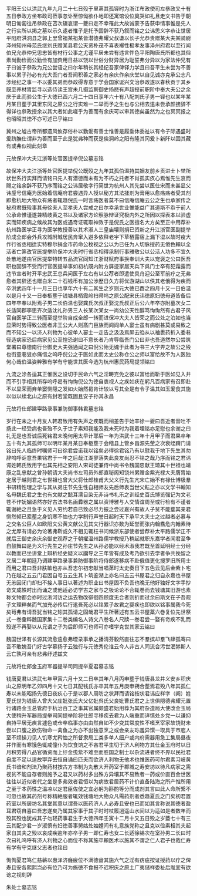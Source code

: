 <!-- { "loadSidebar": true } -->
平阳王公以洪武九年九月二十七日殁于里苐其孤铎时为浙江布政使司左叅政又十有五日叅政方坐布政司莅事忽讣至惊恸欲仆地即还寓馆设位奠哭如礼且走文书告于朝明日匍匐往吊叅政在苫次辍哀谓一夔曰走不幸罹此大故诚蒙予告获申情事惟是先人之行实所以掲之墓以示久逺者惟子是托予固辞不获乃叙而铭之公讳思义字恭让世居平阳府洪洞县之郭上里曾祖某祖某皆潜徳弗耀父叔谦以长子允恭贵赠某大夫某骑尉泽州知州母范氏继刘氏赠某县君公天资朴茂不喜表襮性极孝友事泽州府君以至行闻伯兄允恭仲兄思忠皆有材行公事之尤谨平居未尝有违言忤色平阳陶唐氏所都也其俗素尚勤俭而公勤俭有加赀用日益以饶以世俗分财异居为耻誓弗分异以为家法仲兄有子曰诚于叅政为兄公尝语之曰尔年稍长其经纪吾家俾铎力学且曰吾平生未尝为不善事以累子孙必有光大吾门者吾闻积善之家必有余庆作余庆堂以自见诚亦克承公志凡涉经纪之事一不以委其弟而叅政得専意于学会国家诞兴文治叅政遂以春秋贡于其乡既至养材胄监寻以选侍读王宫未几摄监察御史扬厯有声超授前职阶中奉大夫公之余庆于此而验公生于大徳已酉六月二十四日享年六十有八配刘氏子男一铎也以某年某月某日塟于其里东冈之原公之行实难一二举而予之生也与公相去逺未尝承颜接辞不得详也叅政授余以其大者如此嗟乎为善而有余庆可以审其徳矣虽然为之也冥冥报之也昭昭其徳不亦可述已乎铭曰

冀州之墟古帝所都遗风攸存俗朴以勤爰有善士惟善是履埀休委祉以有令子际遇盛时爰跻膴仕谓非为善而至于此是犹弗种而获是俟洞岭之阳有隆其冈爰卜新阡以固其藏有或弗似视此刻章

元故保冲大夫江浙等处官医提举倪公墓志铭

故保冲大夫江浙等处官医提举倪公既殁之九年其孤伯温持其姻友前乡贡进士卜埜所状世系行实拜而请铭曰先人有潜徳而未有为不朽之托者不肖孤实疚心焉惟先生哀而赐之铭余辞不获乃序而铭之公讳居敬字行简世为杭州人其先尝以医仕宋而未甚显父讳垕号信庵为医始着信庵府君尝遇异人授以秘方其法揉剂为膏用以愈疡疡者受其剂即愈杭地大物众有疡者辄趋倪氏一时言疡医者莫不曰信庵信庵云公之生也承家传之秘府君既殁事其母徐夫人至孝夫人尝戒之曰尔幸承世业惟能益广其道斯不忝于前人公承命惟谨遂兼精岐黄之书以及诸家方论察脉辩证究极内外之所因以探表本以验虚实而知疾病之候故其为医或遇竒证辄取神效于是倪氏之医擅名大方矣至正中用荐补杭州路医学正寻为医学教授善以其术淑人三皇庙壊则捐已资新之升江浙官医副提举阶成全郎会外兵攻城附城居民奔窜入避多依释老宇下草栖露宿上漏下湿以故时疫大作行省丞相逹实特穆尔捐金市药命公枚视之公以为已任为人切脉授药无倦色頼以全活者亡筭改官医提举阶保冲大夫时行省丞相得承制行事雅敬公以公活人功多不宜久处散地遂由官医提举特转五品流官同知江浙财赋府事换奉训大夫以宠褒之公曰医吾职也固辞不受而行官医提举事如初杭既内附方屏迹家居天兵下呉门士卒有犯霜露而违节宣者时开平忠武王总兵问医于左右有以公荐者即遣使具舟迎公至军前疗之无弗愈者其辞还也赠白米二十石钱币有加公涉歴日久方将优游湖山以佚其老俄得为疾而卒洪武四年十一月三日也享年六十有二其生之岁则元大徳已酉之四月十又一日伯温以是月十又一日奉柩塟于钱塘县栖霞岭扫帚坞之原公配宋氏讳徳原妇徳母道皆备后四年卒奉以附焉子男二长伯温也娶龚氏次叔正娶沈氏叔正后公六年卒亦附墓次女二长适同郡李思齐次适沈礼孙男三人长某次某女一尚幼公天性醇笃恂恂然有古君子风官自医学正三转而至提举阶自成全郎一转而进保冲大夫人皆荣之而公处之泊如也当显荣时势得致公医者非王公大人则髙门巨族而闾阎单人窭士虽有病剧甚莫或易致之而不知公一以济人利物为心彼单人窭士一走告之汲汲焉屏去驺从以袖褁药折入委巷径造病家恐后病家见公至惶恐谢曰不意长者乃肯辱临吾门公曰非也吾道然尔公尝筑堂署曰尊徳南行台御史大夫强通闻之曰倪公殆无媿于此者为书三大字畀之故公之殁也街童巷叟亦痛惜之呜呼倪公之于医如此而太史公称仓公之师以富给故不为人医独何心哉伯温姿粹雅有学有守能世其医今选为杭州惠民药局提领铭曰

九流之涂各适其正惟医之设切于民命六气之淫畴克免之彼以富给而靳于医如见入井而不引手相其所存呜呼曷有恂恂倪公为徳自衷视人之疾如疢在躬凡百病家有召即赴不以显荣而弃单窭恻隠之发如火始然曷肯计较以亏其全是有令子温其如玉爰食其施以似以续北山之原有封若堂既固且安子孙其永昌

元故将仕郎建寕路录事兼防御事韩君墓志铭

岁行在未之十月友人韩君致用有失声之疾既而稍差告于始丰徐一夔曰吾近者音吐不扬此一经受病也吾殆不久于世子素知我能及我未死时为我着埋铭亦足慰也余谢之曰礼无是也吾诚后死铭君未晚何用太早计耶后一年为洪武十三年十月甲子而君果卒年五十有九其孤师可以明年某月某日奉柩塟于会稽县上管乡昌源先茔之次衰绖蹐门请铭曰先人临终时嘱师可曰徐君尝诺我以铭矣必得徐君铭乃有以慰我于地下先生其勿辞呜呼讵意吾果铭君于一年之后哉江湖寥落失此良友尚忍不铭之哉乃序而铭之君讳谔姓韩氏致用字也其先相之安阳人宋司徒兼侍中尚书令魏国忠献王琦其十世祖也靖康之乱忠献之曾孙朝请大夫尚书左司员外郎直秘阁知饶州累赠金紫光禄大夫膺胄始定居于越则君之七世祖也曾大父将仕郎桂甫大父义行先生亢宋亡始不有禄仕博极羣书研精性理之学与其从弟庄节先生性自相师友先后师表当世父耘之亦以文学书翰知名母魏氏君之生也有文献之懿耳濡目染无非诗书礼乐之训经史百氏博览强记为文老苍不作妩媚语然亦好古法书名画彛器之属以资博雅与人交情谊周至或行检有不谨者辄谢絶之且急于义见人穷约若自已致必尽力振之尝过嘉兴有故人子贫不能塟其亲君恻然倾已槖塟之身饥寒不恤也力学制行声誉日起时天下承平大夫士之过越者必慕与之交名公巨人如欧阳文公黄文献公见其文行器识亦数为延誉而张内翰翥危内翰素待之尤厚有请必为论著弗靳或久不相见辄枉书问候浙东部使者尝荐补太平路儒学正不就后王御史余庆余御史观荐之于朝擢温州路儒学教授乃稍起就职东嘉学者闻君至争自鼓舞曰是为义行先生之孙庄节先生之从孙必能以经术淑我君既至首延明经士分经以教而已坐讲堂上辩析经史疑义以牖导之三年皆有成及考乃欲引去学者争共挽留之又居二年朝廷乃调建寕路录事兼防御事阶将侍郎遂移病不赴俄值更化搜罗旧所用士而用之君曰吾非肤敏也亦从吾志尔初忠献当唱苐时太史奏日下五色云见后金紫卜宅乃在越之五云门君因自号五云生其卜筑鉴湖上亦名曰五云书屋君之归自永嘉也书屋无恙因闭门却扫不接人事日以著述为职业曰书屋固不负吾也晚无他好独好文字手抄竒文成帙时出而诵之或他适必访学古之家与之极论论不合辄巻而去钱塘其旧游也素称文物都会亦时过浙河访之运去物改徘徊四顾度无合者则折而过余曰斯文在子吾观子文理粹矣而气加充必传后行逺吾死必以铭累子故君之婴疾也即欲以铭事属我今死矣茍弗有请吾犹当铭之矧其孤请之固哉君平生所著述有五云书屋藁六巻复位先世祭式一巻彚粹魏国家集十二巻类编名人诗文八巻名人尺牍一巻君尝一娶有竒疾不乳而殁遂不再娶以从兄谓之子为后即师可也师可亦嗜学克世其家云铭曰

魏国世泽有长源其流愈逺愈弗堙录事承之播清芬毅然直往志不羣摈却羣飞肆孤骞曰吾不敢媿吾门好古学慕扬子云独行与元徳秀伦谁云今人非古人同流合污世泯棼斯人云亡孰可亲有悲弗纾述兹文

元故将仕郎金玉府军器提举司同提举夏君墓志铭

钱唐夏君以洪武七年甲寅六月十又二日卒其年八月丙申塟于钱唐县龙井义安乡积庆山之原明年乙夘四月十又七日其配钱氏亦卒其年五月庚申朔合塟焉君殁八年其孤仁寿以未能昭扬先德日夜疚心于是以郡人周昉之状拜而请铭按状君讳应祥字（阙）姓夏氏世为钱唐人曾大父庄妣张氏大父亿妣呉氏父良妣曹氏君之上世俱隠德弗耀元置行诸路金玉总管府于杭治百工之事其官属颇盛君始用荐为其府杂造局大使改金玉局大使稍升军器局提举司同提举阶将仕郎寻移疾去君为人端重而详慎处乡党一以谦抑自持平居无疾言遽色或仓卒临事亦由由然自如不少变其常度性不嗜烹宰家故饶财未尝以口腹之欲伤物命一禽鱼之为亦不出独意烹之或会亲友珎羞异馔一取具于市庖人至不烦操刀见人饥寒尤矜恤之所督隶局工类多单人细户或内府需器用急工集局昼夜并作而有寒饿色辄戒僮仆为饮食饷之不吝君平生切于济人利物方其仕金玉府时以日月积劳得八品官循资而上纡金曵紫不难至而胜国之制士以杂流进者终不畀以民社君自度不足以逹故寕弃去恒自诵曰匹夫而欲济人利物无他术也惟医药可尔君素习岐黄氏书谙和剂法乃聚药材按古方书制为丸散大开药室于郡城之寿安坊以待凡病家之需视贫不能自存者则施予之君又以药材多出殊方异壤其不易致者一药或价直百金世医往往以近似者代之坐是多弗效者君恒以为病故君居药不计价直备陆海之所产惟所用之至于本药性之温凉以定君臣佐使之宜必躬为斟酌等分而成剂其言曰此人命所繋不可忽也故其药剂号称精絶服者辄效钱塘地大物众凡需药剂者悉趋夏氏之门矣初君置药室以所居坊名其堂其意以谓吾以医药济人人必寿且安也已而如其言称说其徳者盈耳君窃自喜曰吾志遂矣乃属其家事于其子时时杖履逍遥山水间以为适如是者数年而殁其殁也犹戒其子勿轻药事君生于大徳四年壬寅十二月十又五日殁之岁葢七十有三云其配少君一岁淑慎有妇徳善事舅姑处妯娌间有礼意族党称之且克以俭素相其夫起家自其夫之殁以哀成疾逾年亦卒子男一即仁寿也女二长适徐锡次在室孙男二长曰时次曰礼呜呼有济人利物之心而位不称其施卒頼医术以施其不谓之仁人君子也哉仁寿有学有守克继父志者也铭曰

恂恂夏君笃仁慈蕲以惠泽济癃疲位不满徳啬其施六气之淫有疠疵按证授药以疗之俾寿且安各熙熙岂必有位乃可为施徳不食报不迟积庆之原土广夷储祥委祉后胤宜有欲谂之视刻辞

朱处士墓志铭


